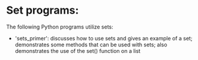 # Set programs:
The following Python programs utilize sets:
- 'sets_primer': discusses how to use sets and gives an example of a set; demonstrates some methods that can be used with sets; also demonstrates the use of the set() function on a list
